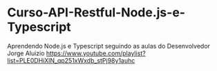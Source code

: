 # Curso-API-Restful-Node.js-e-Typescript
Aprendendo Node.js e Typescript seguindo as aulas do Desenvolvedor Jorge Aluizio https://www.youtube.com/playlist?list=PLE0DHiXlN_qp251xWxdb_stPj98y1auhc
